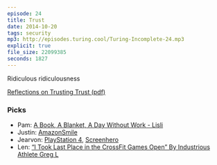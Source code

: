```yaml
---
episode: 24
title: Trust
date: 2014-10-20
tags: security
mp3: http://episodes.turing.cool/Turing-Incomplete-24.mp3
explicit: true
file_size: 22099385
seconds: 1827
---
```


Ridiculous ridiculousness

[Reflections on Trusting Trust (pdf)](http://www.ece.cmu.edu/~ganger/712.fall02/papers/p761-thompson.pdf)

### Picks

* Pam: [A Book, A Blanket, A Day Without Work - Lisli](http://blog.lisa-yoder.com/book-blanket-day-without-work/)
* Justin: [AmazonSmile](http://smile.amazon.com/)
* Jearvon: [PlayStation 4](http://smile.amazon.com/PlayStation-4-Console/dp/B00BGA9WK2/ref=sr_1_1?ie=UTF8&qid=1413778662&sr=8-1&keywords=PS4), [Screenhero](https://screenhero.com/)
* Len: [“I Took Last Place in the CrossFit Games Open” By Industrious Athlete Greg L](http://www.crossfitindustrious.com/i-took-last-place-in-the-crossfit-games-open-by-industrious-athlete-greg-l/)
